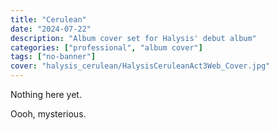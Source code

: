 ```yaml
---
title: "Cerulean"
date: "2024-07-22"
description: "Album cover set for Halysis' debut album"
categories: ["professional", "album cover"]
tags: ["no-banner"]
cover: "halysis_cerulean/HalysisCeruleanAct3Web_Cover.jpg"
---
```


Nothing here yet. 

Oooh, mysterious. 


